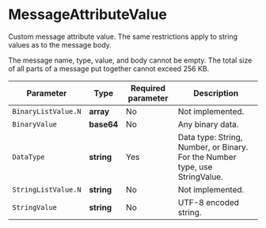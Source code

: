 # MessageAttributeValue

Custom message attribute value. The same restrictions apply to string values as to the message body.

The message name, type, value, and body cannot be empty. The total size of all parts of a message put together cannot exceed 256 KB.

| Parameter | Type | Required parameter | Description |
| ----- | ----- | ----- | ----- |
| `BinaryListValue.N` | **array** | No | Not implemented. |
| `BinaryValue` | **base64** | No | Any binary data. |
| `DataType` | **string** | Yes | Data type: String, Number, or Binary.  For the Number type, use StringValue. |
| `StringListValue.N` | **string** | No | Not implemented. |
| `StringValue` | **string** | No | UTF-8 encoded string. |

